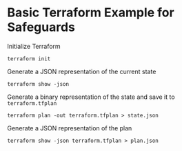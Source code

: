 # Basic Terraform Example for Safeguards

Initialize Terraform

```
terraform init
```


Generate a JSON representation of the current state

```
terraform show -json
```

Generate a binary representation of the state and save it to `terraform.tfplan`

```
terraform plan -out terraform.tfplan > state.json
```


Generate a JSON representation of the plan

```
terraform show -json terraform.tfplan > plan.json
```